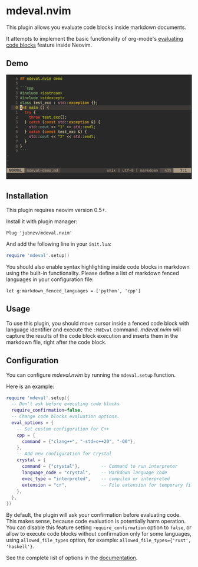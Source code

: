 # mdeval.nvim

This plugin allows you evaluate code blocks inside markdown documents.

It attempts to implement the basic functionality of org-mode's [evaluating code blocks](https://orgmode.org/manual/Evaluating-Code-Blocks.html#Evaluating-Code-Blocks) feature inside Neovim.

## Demo

![](./demo.gif)

## Installation

This plugin requires neovim version 0.5+.

Install it with plugin manager:

```
Plug 'jubnzv/mdeval.nvim'
```

And add the following line in your `init.lua`:

```lua
require 'mdeval'.setup()
```

You should also enable syntax highlighting inside code blocks in markdown using the built-in functionality.
Please define a list of markdown fenced languages in your configuration file:

```
let g:markdown_fenced_languages = ['python', 'cpp']
```

## Usage

To use this plugin, you should move cursor inside a fenced code block with language identifier and execute the `:MdEval` command.
*mdeval.nvim* will capture the results of the code block execution and inserts them in the markdown file, right after the code block.

## Configuration

You can configure *mdeval.nvim* by running the `mdeval.setup` function.

Here is an example:

```lua
require 'mdeval'.setup({
  -- Don't ask before executing code blocks
  require_confirmation=false,
  -- Change code blocks evaluation options.
  eval_options = {
    -- Set custom configuration for C++
    cpp = {
      command = {"clang++", "-std=c++20", "-O0"},
    },
    -- Add new configuration for Crystal
    crystal = {
      command = {"crystal"},        -- Command to run interpreter
      language_code = "crystal",    -- Markdown language code
      exec_type = "interpreted",    -- compiled or interpreted
      extension = "cr",             -- File extension for temporary files
    },
  },
})
```

By default, the plugin will ask your confirmation before evaluating code. This makes sense, because code evaluation is potentially harm operation.
You can disable this feature setting `require_confirmation` option to `false`, or allow to execute code blocks without confirmation only for some languages, using `allowed_file_types` option, for example: `allowed_file_types={'rust', 'haskell'}`.

See the complete list of options in the [documentation](./doc/mdeval.txt).
